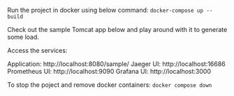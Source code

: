 Run the project in docker using below command:
`docker-compose up --build`

Check out the sample Tomcat app below and play around with it to generate some load.

Access the services:

Application: http://localhost:8080/sample/
Jaeger UI: http://localhost:16686
Prometheus UI: http://localhost:9090
Grafana UI: http://localhost:3000

To stop the poject and remove docker containers:
`docker compose down`